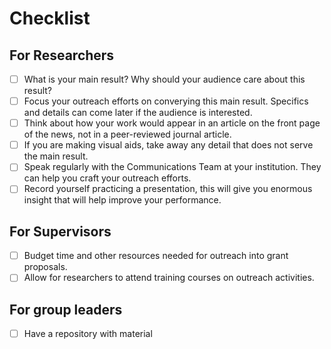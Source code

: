 # Checklist

## For Researchers

* [ ] What is your main result? Why should your audience care about this result?
* [ ] Focus your outreach efforts on converying this main result. Specifics and details can come later if the audience is interested.
* [ ] Think about how your work would appear in an article on the front page of the news, not in a peer-reviewed journal article.
* [ ] If you are making visual aids, take away any detail that does not serve the main result.
* [ ] Speak regularly with the Communications Team at your institution. They can help you craft your outreach efforts.
* [ ] Record yourself practicing a presentation, this will give you enormous insight that will help improve your performance. 
## For Supervisors

* [ ] Budget time and other resources needed for outreach into grant proposals.
* [ ] Allow for researchers to attend training courses on outreach activities.

## For group leaders

* [ ] Have a repository with material 